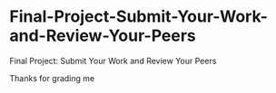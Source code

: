 # Final-Project-Submit-Your-Work-and-Review-Your-Peers
Final Project: Submit Your Work and Review Your Peers

Thanks for grading me
